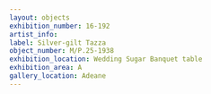 ```yaml
---
layout: objects
exhibition_number: 16-192
artist_info: 
label: Silver-gilt Tazza
object_number: M/P.25-1938
exhibition_location: Wedding Sugar Banquet table 
exhibition_area: A
gallery_location: Adeane 
---
```

